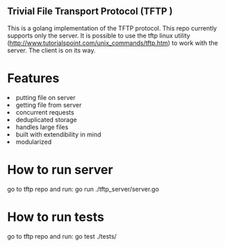 Trivial File Transport Protocol (TFTP )
--

This is a golang implementation of the TFTP protocol. This repo currently supports only the server. It is possible to use the tftp linux utility (http://www.tutorialspoint.com/unix_commands/tftp.htm) to work with the server. The client is on its way.

<h1>Features</h1>
<lo>
<li>putting file on server</li>
<li>getting file from server</li>
<li>concurrent requests</li>
<li>deduplicated storage</li>
<li>handles large files</li>
<li>built with extendibility in mind</li>
<li>modularized</li>


</lo>





<h1>How to run server</h1>
go to tftp repo and run:  
go run ./tftp_server/server.go


<h1>How to run tests</h1>
go to tftp repo and run:  
go test ./tests/

